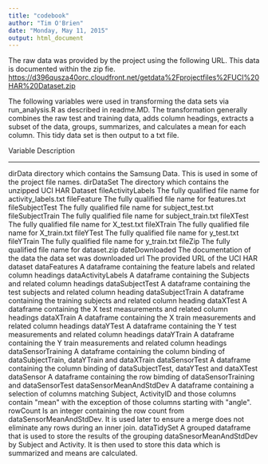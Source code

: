 ```yaml
---
title: "codebook"
author: "Tim O'Brien"
date: "Monday, May 11, 2015"
output: html_document
---
```


The raw data was provided by the project using the following URL. This data is 
documented within the zip fie. 
        https://d396qusza40orc.cloudfront.net/getdata%2Fprojectfiles%2FUCI%20HAR%20Dataset.zip

The following variables were used in transforming the data sets via run_analysis.R
as described in readme.MD. The transformation generally combines the raw test and training
data, adds column headings, extracts a subset of the data, groups, summarizes, and 
calculates a mean for each column. This tidy data set is then output to a txt file.

Variable                Description
-------------           -------------------------------------------------------
dirData	                directory which contains the Samsung Data. This is used
                        in some of the project file names.
dirDataSet	        The directory which contains the unzipped UCI HAR Dataset
fileActivityLabels	The fully qualified file name for activity_labels.txt
fileFeature	        The fully qualified file name for features.txt
fileSubjectTest	        The fully qualified file name for subject_test.txt
fileSubjectTrain	The fully qualified file name for subject_train.txt
fileXTest	        The fully qualified file name for X_test.txt
fileXTrain	        The fully qualified file name for X_train.txt
fileYTest	        The fully qualified file name for y_test.txt
fileYTrain	        The fully qualified file name for y_train.txt
fileZip	                The fully qualified file name for dataset.zip
dateDownloaded	        The documentation of the data the data set was downloaded
url	                The provided URL of the UCI HAR dataset
dataFeatures	        A dataframe containing the feature labels and related 
                        column headings
dataActivityLabels	A dataframe containing the Subjects and related column 
                        headings
dataSubjectTest	        A dataframe containing the test subjects and related 
                        column heading
dataSubjectTrain	A dataframe containing the training subjects and related
                        column heading
dataXTest	        A dataframe containing the X test measurements and 
                        related column headings
dataXTrain	        A dataframe containing the X train measurements and 
                        related column headings
dataYTest	        A dataframe containing the Y test measurements and 
                        related column headings
dataYTrain	        A dataframe containing the Y train measurements and related column headings
dataSensorTraining	A dataframe containing the column binding of 
                        dataSubjectTrain, dataYTrain and dataXTrain
dataSensorTest	        A dataframe containing the column binding of 
                        dataSubjectTest, dataYTest and dataXTest
dataSensor	        A dataframe containing the row bimding of 
                        dataSensorTraining and dataSensorTest
dataSensorMeanAndStdDev	A dataframe containing a selection of columns matching 
                        Subject, ActivityID and those columns contain "mean" 
                        with the exception of those columns starting with "angle".
rowCount	        Is an integer containing the row count from 
                        dataSensorMeanAndStdDev. It is used later to ensure a 
                        merge does not eliminate any rows during an inner join.
dataTidySet	        A grouped dataframe that is used to store the results 
                        of the grouping dataSnesorMeanAndStdDev by Subject and 
                        Activity. It is then used to store this data which is 
                        summarized and means are calculated.
